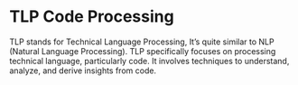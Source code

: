 # TLP Code Processing


TLP stands for Technical Language Processing, It’s quite similar to NLP (Natural Language Processing). TLP specifically focuses on processing technical language, particularly code. It involves techniques to understand, analyze, and derive insights from code.
